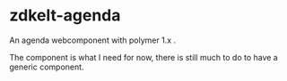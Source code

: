 # zdkelt-agenda

An agenda webcomponent with polymer 1.x .

The component is what I need for now, there is still much to do to have a generic
component.
